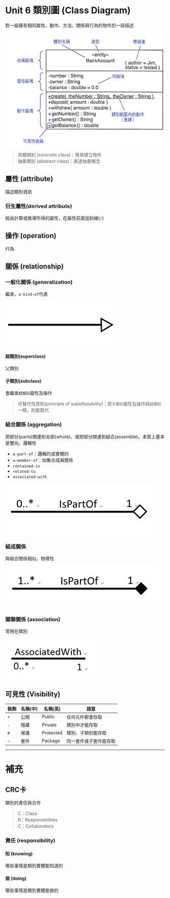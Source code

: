 # Unit 6 類別圖 (Class Diagram)

對一組擁有相同屬性、動作、方法、關係與行為的物件的一段描述

![Object](/images/Class_TopGround.PNG "Object") 

> 具體類別 (concrete class)：用來建立物件 <br>
> 抽象類別 (abstract class)：表達抽象概念

## 屬性 (attribute)

描述類別資訊

### 衍生屬性(derived attribute)

經由計算或推導所得的屬性，在屬性前面加斜線(`/`)

## 操作 (operation)

行為

## 關係 (relationship)

### 一般化關係 (generalization)

繼承，`a-kind-of`代表

![Generaization](/images/Class_Generaization.PNG "Generaization") 

#### 超類別(superclass) 

父類別

#### 子類別(subclass)

會繼承`超類別`屬性及操作

> 可替代性原則(principle of substitutability)：若`子類別`屬性及操作與`超類別`一樣，則能取代

### 組合關係 (aggregation)

把部分(parts)關連到全部(whole)，或把部分關連到組合(assemble)。本質上基本是雙向。邏輯性

* `a-part-of`：邏輯的或實體的
* `a-member-of`：如集合成員關係
* `contained-in`
* `related-to`
* `associated-with`

![Aggregation](/images/Class_Aggregation.PNG "Aggregation") 

### 組成關係

與組合關係相似，物理性


![Composition](/images/Class_Composition.PNG "Composition") 


### 關聯關係 (association)

常用在類別

![Association](/images/Class_Association2.PNG "Association") 


## 可見性 (Visibility)

裝飾 | 名稱(中) | 名稱(英) | 語意
---------|----------|---------|---------
 `+` | 公開 | Public | 任何元件都會存取
 `-` | 隱藏 | Private | 類別中才能存取
 `#` | 保護 | Protected | 類別、子類別能存取
 `~` | 套件 | Package | 同一套件或子套件能存取

 -------

 # 補充

 ## CRC卡

 類別的責任與合作

 > C：Class <br>
 > R：Responsibilities <br>
 > C：Collaborators
  

 ### 責任 (responsibility)

 #### 知 (knowing)

哪些事情是類別實體能知道的

 #### 做 (doing)

 哪些事情是類別實體能做的